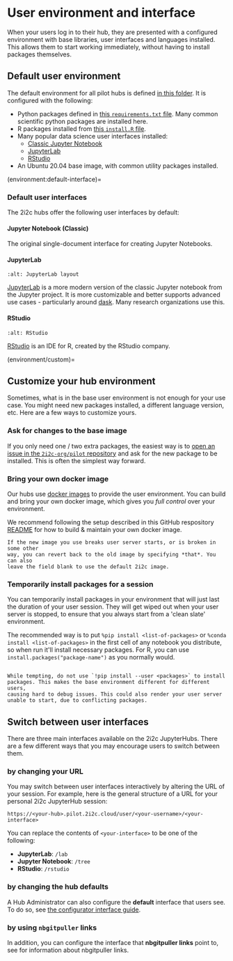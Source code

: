 # User environment and interface

When your users log in to their hub, they are presented with a
configured environment with base libraries, user interfaces and
languages installed. This allows them to start working immediately,
without having to install packages themselves.

## Default user environment

The default environment for all pilot hubs is defined [in this
folder](https://github.com/2i2c-org/pilot-hubs/tree/master/images/user).
It is configured with the following:

- Python packages defined in [this `requirements.txt`
  file](https://github.com/2i2c-org/pilot-hubs/blob/master/images/user/requirements.txt). Many common scientific python packages are installed here.
- R packages installed from [this `install.R`
  file](https://github.com/2i2c-org/pilot-hubs/blob/master/images/user/install.R).
- Many popular data science user interfaces installed:
  - [Classic Jupyter Notebook](https://github.com/jupyter/notebook/)
  - [JupyterLab](https://github.com/jupyterlab/jupyterlab/)
  - [RStudio](https://rstudio.com/)
- An Ubuntu 20.04 base image, with common utility packages installed.

(environment:default-interface)=
### Default user interfaces

The 2i2c hubs offer the following user interfaces by default:

#### Jupyter Notebook (Classic)

The original single-document interface for creating Jupyter Notebooks.

#### JupyterLab


```{figure} ../../images/jupyterlab.png
:alt: JupyterLab layout
```

[JupyterLab](https://github.com/jupyterlab/jupyterlab) is a more modern version of the classic Jupyter notebook from
the Jupyter project. It is more customizable and better supports advanced use cases - particularly around [dask](https://dask.org). Many
research organizations use this.

#### RStudio

```{figure} ../../images/rstudio.png
:alt: RStudio
```

[RStudio](https://rstudio.com) is an IDE for R, created by the RStudio company.


(environment/custom)=
## Customize your hub environment

Sometimes, what is in the base user environment is not enough for
your use case. You might need new packages installed, a different
language version, etc. Here are a few ways to customize yours.

### Ask for changes to the base image

If you only need one / two extra packages, the easiest way is to
[open an issue in the `2i2c-org/pilot` repository](https://github.com/2i2c-org/pilot/issues/new?labels=enhancement&template=tech-request.md)
and ask for the new package to be installed. This is often the simplest
way forward.

### Bring your own docker image

Our hubs use [docker images](https://www.docker.com/) to provide the
user environment. You can build and bring your own docker image,
which gives you *full control* over your environment.

We recommend following the setup described in this GitHub respository
[README](https://github.com/2i2c-org/hub-user-image-template/blob/main/README.md)
for how to build & maintain your own docker image.

```{note}
If the new image you use breaks user server starts, or is broken in some other
way, you can revert back to the old image by specifying *that*. You can also
leave the field blank to use the default 2i2c image.
```

### Temporarily install packages for a session


You can temporarily install packages in your environment that will
just last the duration of your user session. They will get wiped out
when your user server is stopped, to ensure that you always start from
a 'clean slate' environment.

The recommended way is to put `%pip install <list-of-packages>` or
`%conda install <list-of-packages>` in the first cell of any notebook
you distribute, so when run it'll install necessary packages. For R,
you can use `install.packages("package-name")` as you normally would.

```{warning}

While tempting, do not use `!pip install --user <packages>` to install
packages. This makes the base environment different for different users,
causing hard to debug issues. This could also render your user server
unable to start, due to conflicting packages.
```

## Switch between user interfaces

There are three main interfaces available on the 2i2c JupyterHubs.
There are a few different ways that you may encourage users to switch between them.

### by changing your URL

You may switch between user interfaces interactively by altering the URL of your session.
For example, here is the general structure of a URL for your personal 2i2c JupyterHub session:

```
https://<your-hub>.pilot.2i2c.cloud/user/<your-username>/<your-interface>
```

You can replace the contents of `<your-interface>` to be one of the following:

- **JupyterLab**: `/lab`
- **Jupyter Notebook**: `/tree`
- **RStudio**: `/rstudio`

### by changing the hub defaults

A Hub Administrator can also configure the **default** interface that users see.
To do so, see [the configurator interface guide](configurator:interface).

### by using `nbgitpuller` links

In addition, you can configure the interface that **nbgitpuller links** point to, see [](content:nbgitpuller) for information about nbgitpuller links.
